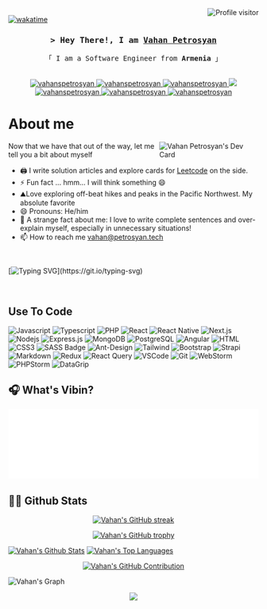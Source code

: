 
<a href="https://komarev.com/ghpvc/?username=vahanspetrosyan">
  <img align="right" src="https://komarev.com/ghpvc/?username=vahanspetrosyan&label=Visitors&color=0e75b6&style=flat" alt="Profile visitor" />
</a>

[![wakatime](https://wakatime.com/badge/user/a02d8632-60ab-476a-bcfc-278caf22e300.svg)](https://wakatime.com/@a02d8632-60ab-476a-bcfc-278caf22e300)

<h3 align="center">
        <samp>&gt; Hey There!, I am
                <b><a target="_blank" href="https://petrosyan.tech">Vahan Petrosyan</a></b>
        </samp>
</h3>

<p align="center"> 
  <samp>
    「 I am a Software Engineer from <b>Armenia</b> 」
    <br />
    <br />
  </samp>
</p>

<p align="center">
 <a href="https://petrosyan.tech" target="blank">
  <img src="https://img.shields.io/badge/Website-DC143C?style=for-the-badge&logo=medium&logoColor=white" alt="vahanspetrosyan" />
 </a>
 <a href="https://linkedin.com/in/vahanpetrosyan" target="_blank">
  <img src="https://img.shields.io/badge/LinkedIn-0077B5?style=for-the-badge&logo=linkedin&logoColor=white" alt="vahanspetrosyan"/>
 </a>
 <a href="https://dev.to/vahanpetrosyan" target="_blank">
  <img src="https://img.shields.io/badge/dev.to-0A0A0A?style=for-the-badge&logo=dev.to&logoColor=white" alt="vahanspetrosyan" />
 </a>
 <a href="https://twitter.com/VahanPetrosyan6" target="_blank">
  <img src="https://img.shields.io/badge/Twitter-1DA1F2?style=for-the-badge&logo=twitter&logoColor=white" />
 </a>
 <a href="https://instagram.com/vahan.rw" target="_blank">
  <img src="https://img.shields.io/badge/Instagram-fe4164?style=for-the-badge&logo=instagram&logoColor=white" alt="vahanspetrosyan" />
 </a> 
 <a href="https://facebook.com/vahanspetrosyan" target="_blank">
  <img src="https://img.shields.io/badge/Facebook-20BEFF?&style=for-the-badge&logo=facebook&logoColor=white" alt="vahanspetrosyan"  />
  </a> 
 <a href="https://t.me/vpetrosyan" target="_blank">
  <img src="https://img.shields.io/badge/Telegram-0e76a8?&style=for-the-badge&logo=Telegram&logoColor=white" alt="vahanspetrosyan"  />
  </a> 
</p>

# About me

[//]: # ([![Typing SVG]&#40;https://readme-typing-svg.herokuapp.com?font=comfortaa&color=%23F77B93&size=25&height=40&lines=Nice+to+e-meet+you!;I'm+a+Software+Engineer;and+a+homemade+chef%3F&#41;]&#40;https://git.io/typing-svg&#41;)

<!-- markdownlint-disable MD033 -->
<a href="https://app.daily.dev/vahanpetrosyan"><img src="https://api.daily.dev/devcards/b5c76721cbb1491f8b61aa8b931ffab4.png?r=96o" width="200" align="right" alt="Vahan Petrosyan's Dev Card"/></a>
<!-- markdownlint-enable MD033 -->

Now that we have that out of the way, let me tell you a bit about myself

* 🖨️ I write solution articles and explore cards for <a href="https://www.leetcode.com">Leetcode</a> on the side.
* ⚡ Fun fact ... hmm... I will think something 😄
* ⛰️Love exploring off-beat hikes and peaks in the Pacific Northwest. My absolute favorite
* 😄 Pronouns: He/him
* 🤯 A strange fact about me: I love to write complete sentences and over-explain myself, especially in unnecessary situations!
* 📫 How to reach me vahan@petrosyan.tech

<br />

[![Typing SVG](https://readme-typing-svg.herokuapp.com?font=comfortaa&color=%23F77B93&size=25&height=40&lines=It+always+seems+impossible;until+it's+done.)](https://git.io/typing-svg)

<br />

## Use To Code

![Javascript](https://img.shields.io/badge/Javascript-F0DB4F?style=for-the-badge&labelColor=black&logo=javascript&logoColor=F0DB4F)
![Typescript](https://img.shields.io/badge/Typescript-007acc?style=for-the-badge&labelColor=black&logo=typescript&logoColor=007acc)
![PHP](https://img.shields.io/badge/PHP-593D88?style=for-the-badge&labelColor=black&logo=php)
![React](https://img.shields.io/badge/-React-61DBFB?style=for-the-badge&labelColor=black&logo=react&logoColor=61DBFB)
![React Native](https://img.shields.io/badge/React_Native-20232A?style=for-the-badge&logo=react&logoColor=61DAFB)
![Next.js](https://img.shields.io/badge/next.js-000000?style=for-the-badge&logo=nextdotjs&logoColor=white)
![Nodejs](https://img.shields.io/badge/Nodejs-3C873A?style=for-the-badge&labelColor=black&logo=node.js&logoColor=3C873A)
![Express.js](https://img.shields.io/badge/Express.js-000000?style=for-the-badge&logo=express&logoColor=white)
![MongoDB](https://img.shields.io/badge/MongoDB-4EA94B?style=for-the-badge&logo=mongodb&logoColor=white)
![PostgreSQL](https://img.shields.io/badge/PostgreSQL-31658c?style=for-the-badge&logo=postgresql&logoColor=white)
![Angular](https://img.shields.io/badge/Angular-0b47a1?style=for-the-badge&logo=angular&logoColor=dd0132)
![HTML](https://img.shields.io/badge/HTML5-E34F26?style=for-the-badge&logo=html5&logoColor=white)
![CSS3](https://img.shields.io/badge/CSS3-1572B6?style=for-the-badge&logo=css3&logoColor=white)
![SASS Badge](https://img.shields.io/badge/Sass-CC6699?style=for-the-badge&logo=sass&logoColor=white)
![Ant-Design](https://img.shields.io/badge/AntDesign-0170FE?style=for-the-badge&logo=antdesign&logoColor=white)
![Tailwind](https://img.shields.io/badge/Tailwind_CSS-092749?style=for-the-badge&logo=tailwindcss&logoColor=06B6D4&labelColor=000000)
![Bootstrap](https://img.shields.io/badge/Bootstrap-563D7C?style=for-the-badge&logo=bootstrap&logoColor=white)
![Strapi](https://img.shields.io/badge/strapi-2E7EEA?style=for-the-badge&logo=strapi&logoColor=white)
![Markdown](https://img.shields.io/badge/Markdown-000000?style=for-the-badge&logo=markdown&logoColor=white)
![Redux](https://img.shields.io/badge/Redux-593D88?style=for-the-badge&logo=redux&logoColor=white)
![React Query](https://img.shields.io/badge/-React_Query-FF4154?style=for-the-badge&logo=react%20query&logoColor=white)
![VSCode](https://img.shields.io/badge/Visual_Studio-0078d7?style=for-the-badge&logo=visual%20studio&logoColor=white)
![Git](https://img.shields.io/badge/Git-F05032?style=for-the-badge&logo=git&logoColor=white)
![WebStorm](https://img.shields.io/badge/WebStorm-06adf5?style=for-the-badge&logo=webstorm&logoColor=06adf5&labelColor=black)
![PHPStorm](https://img.shields.io/badge/PHPStorm-a247eb?style=for-the-badge&logo=phpstorm&logoColor=a247eb&labelColor=black)
![DataGrip](https://img.shields.io/badge/DataGrip-2ac887?style=for-the-badge&logo=datagrip&logoColor=2ac887&labelColor=black)

## 🎧 What's Vibin?

[![Spotify](https://github.com/edorado93/edorado93/blob/main/spotify.svg)]()

## 👨‍💻 Github Stats

<p align="center">
  <a href="https://github.com/vahanspetrosyan">
    <img src="https://github-readme-streak-stats.herokuapp.com/?user=vahanspetrosyan&theme=radical" alt="Vahan's GitHub streak"/>
  </a>
</p>

<p align="center">
  <a href="https://github.com/vahanspetrosyan">
    <img src="https://github-profile-trophy.vercel.app/?username=vahanspetrosyan&theme=radical&column=6&margin-w=15&margin-h=15" alt="Vahan's GitHub trophy"/>
  </a>
</p>

<p> 
    <a href="https://github.com/vahanspetrosyan"><img alt="Vahan's Github Stats" src="https://github-readme-stats.vercel.app/api?username=vahanspetrosyan&show_icons=true&theme=radical" height="192px" width="49.5%"/></a>
    <a href="https://github.com/vahanspetrosyan"><img alt="Vahan's Top Languages" src="https://denvercoder1-github-readme-stats.vercel.app/api/top-langs/?username=vahanspetrosyan&langs_count=8&layout=compact&theme=radical" height="192px" width="49.5%"/></a>
</p>

<p align="center">
  <a href="https://github.com/vahanspetrosyan">
    <img src="https://github-profile-summary-cards.vercel.app/api/cards/profile-details?username=vahanspetrosyan&theme=radical" alt="Vahan's GitHub Contribution"/>
  </a>
</p>

![Vahan's Graph](https://github-readme-activity-graph.cyclic.app/graph?username=vahanspetrosyan&custom_title=Vahan's%20GitHub%20Activity%20Graph&area=true&bg_color=0D1117&color=7F3FBF&line=7F3FBF&point=7F3FBF&area_color=FFFFFF&title_color=FFFFFF)


<p align="center">
  <img src="https://capsule-render.vercel.app/api?type=waving&color=gradient&height=110&section=footer&animation=twinkling"/>
</p>

